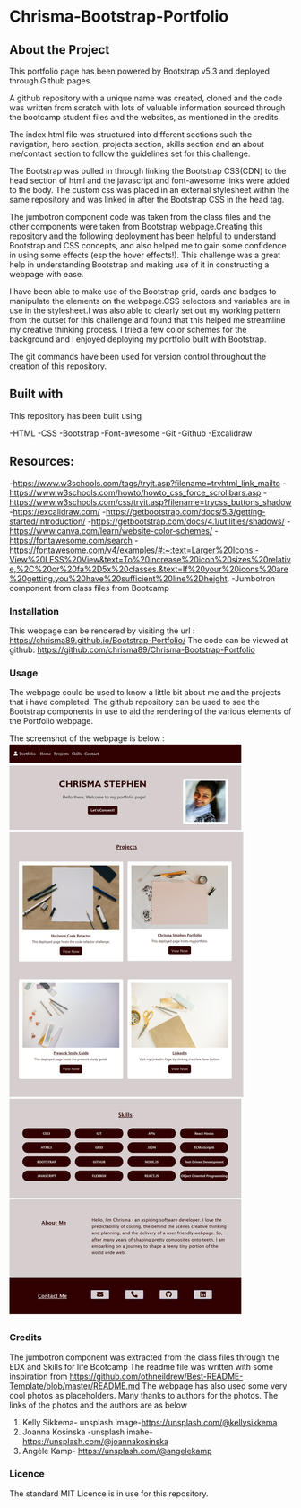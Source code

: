 # Chrisma-Bootstrap-Portfolio


## About the Project

This portfolio page has been powered by Bootstrap v5.3 and deployed through Github pages.

A github repository with a unique name was created, cloned and the code was written from scratch with lots of valuable information sourced through the bootcamp student files and the websites, as mentioned in the credits.

The index.html file was structured into different sections such the navigation, hero section, projects section, skills section and an about me/contact section to follow the guidelines set for this challenge.

The Bootstrap was pulled in through linking the Bootstrap CSS(CDN) to the head section of html and the javascript and font-awesome links were added to the body. The custom css was placed in an external stylesheet within the same repository and was linked in after the Bootstrap CSS in the head tag.

The jumbotron component code was taken from the class files and the other components were taken from Bootstrap webpage.Creating this repository and the following deployment has been helpful to understand Bootstrap and CSS concepts, and also helped me to gain some confidence in using some effects (esp the hover effects!). This challenge was a great help in understanding Bootstrap and making use of it in constructing a webpage with ease.

I have been able to make use of the Bootstrap grid, cards and badges to manipulate the elements on the webpage.CSS selectors and variables are in use in the stylesheet.I was also able to clearly set out my working pattern from the outset for this challenge and found that this helped me streamline my creative thinking process. I tried a few color schemes for the background and i enjoyed deploying my portfolio built with Bootstrap.

The git commands have been used for version control throughout the creation of this repository.

## Built with

This repository has been built using 

-HTML
-CSS 
-Bootstrap
-Font-awesome
-Git 
-Github 
-Excalidraw

## Resources:

-https://www.w3schools.com/tags/tryit.asp?filename=tryhtml_link_mailto
-https://www.w3schools.com/howto/howto_css_force_scrollbars.asp
-https://www.w3schools.com/css/tryit.asp?filename=trycss_buttons_shadow
-https://excalidraw.com/
-https://getbootstrap.com/docs/5.3/getting-started/introduction/
-https://getbootstrap.com/docs/4.1/utilities/shadows/
-https://www.canva.com/learn/website-color-schemes/
-https://fontawesome.com/search
-https://fontawesome.com/v4/examples/#:~:text=Larger%20Icons,-View%20LESS%20View&text=To%20increase%20icon%20sizes%20relative,%2C%20or%20fa%2D5x%20classes.&text=If%20your%20icons%20are%20getting,you%20have%20sufficient%20line%2Dheight.
-Jumbotron component from class files from Bootcamp

### Installation

This webpage can be rendered by visiting the url : https://chrisma89.github.io/Bootstrap-Portfolio/
The code can be viewed at github: https://github.com/chrisma89/Chrisma-Bootstrap-Portfolio

### Usage

The webpage could be used to know a little bit about me and the projects that i have completed. The github repository can be used to see the Bootstrap components in use to aid the rendering of the various elements of the Portfolio webpage. 

The screenshot of the webpage is below : ![webpagescreenshot](/images/webpagescreenshot.png)

### Credits

The jumbotron component was extracted from the class files through the EDX and Skills for life Bootcamp
The readme file was written with some inspiration from https://github.com/othneildrew/Best-README-Template/blob/master/README.md
The webpage has also used some very cool photos as placeholders. Many thanks to authors for the photos. The links of the photos and the authors are as below
1. Kelly Sikkema- unsplash image-https://unsplash.com/@kellysikkema
2. Joanna Kosinska -unsplash imahe-https://unsplash.com/@joannakosinska
3. Angèle Kamp-
https://unsplash.com/@angelekamp


### Licence
The standard MIT Licence is in use for this repository.

